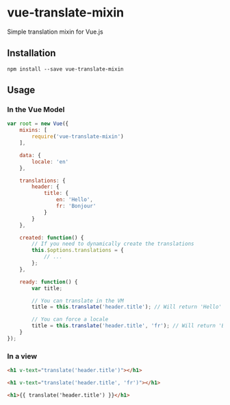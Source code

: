 # vue-translate-mixin

Simple translation mixin for Vue.js

## Installation

`npm install --save vue-translate-mixin`

## Usage

### In the Vue Model

```js
var root = new Vue({
	mixins: [
		require('vue-translate-mixin')
	],

	data: {
		locale: 'en'
	},

	translations: {
		header: {
			title: {
				en: 'Hello',
				fr: 'Bonjour'
			}
		}
	},

	created: function() {
		// If you need to dynamically create the translations
		this.$options.translations = {
			// ...
		};
	},

	ready: function() {
		var title;

		// You can translate in the VM
		title = this.translate('header.title'); // Will return 'Hello'

		// You can force a locale
		title = this.translate('header.title', 'fr'); // Will return 'Bonjour'
	}
});
```

### In a view

```html
<h1 v-text="translate('header.title')"></h1>

<h1 v-text="translate('header.title', 'fr')"></h1>

<h1>{{ translate('header.title') }}</h1>
```